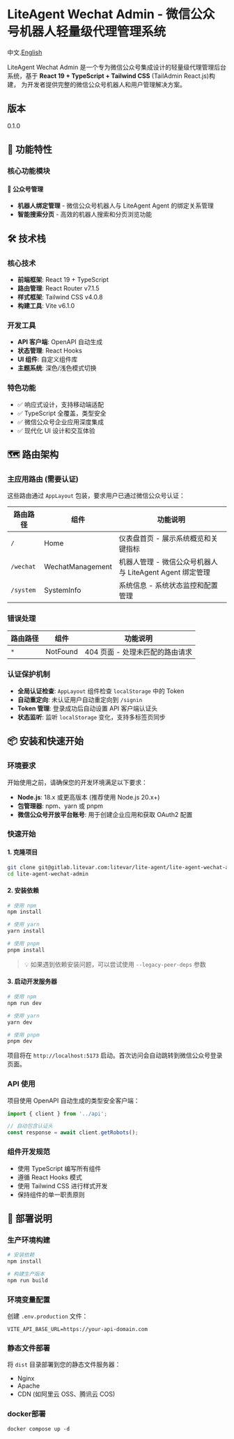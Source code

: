 # LiteAgent Wechat Admin - 微信公众号机器人轻量级代理管理系统

中文.[English](README.md)

LiteAgent Wechat Admin 是一个专为微信公众号集成设计的轻量级代理管理后台系统，基于 **React 19 + TypeScript + Tailwind CSS** (TailAdmin React.js)构建，
为开发者提供完整的微信公众号机器人和用户管理解决方案。

## 版本
0.1.0

## 🚀 功能特性

### 核心功能模块

#### 🤖 公众号管理
- **机器人绑定管理** - 微信公众号机器人与 LiteAgent Agent 的绑定关系管理
- **智能搜索分页** - 高效的机器人搜索和分页浏览功能

## 🛠️ 技术栈

### 核心技术
- **前端框架**: React 19 + TypeScript
- **路由管理**: React Router v7.1.5
- **样式框架**: Tailwind CSS v4.0.8
- **构建工具**: Vite v6.1.0

### 开发工具
- **API 客户端**: OpenAPI 自动生成
- **状态管理**: React Hooks
- **UI 组件**: 自定义组件库
- **主题系统**: 深色/浅色模式切换

### 特色功能
- ✅ 响应式设计，支持移动端适配
- ✅ TypeScript 全覆盖，类型安全
- ✅ 微信公众号企业应用深度集成
- ✅ 现代化 UI 设计和交互体验

## 🗺️ 路由架构

### 主应用路由 (需要认证)
这些路由通过 `AppLayout` 包装，要求用户已通过微信公众号认证：

| 路由路径 | 组件 | 功能说明 |
|---------|------|----------|
| `/` | Home | 仪表盘首页 - 展示系统概览和关键指标 |
| `/wechat` | WechatManagement | 机器人管理 - 微信公众号机器人与 LiteAgent Agent 绑定管理 |
| `/system` | SystemInfo | 系统信息 - 系统状态监控和配置管理 |

### 错误处理
| 路由路径 | 组件 | 功能说明 |
|---------|------|----------|
| `*` | NotFound | 404 页面 - 处理未匹配的路由请求 |

### 认证保护机制
- **全局认证检查**: `AppLayout` 组件检查 `localStorage` 中的 Token
- **自动重定向**: 未认证用户自动重定向到 `/signin`
- **Token 管理**: 登录成功后自动设置 API 客户端认证头
- **状态监听**: 监听 `localStorage` 变化，支持多标签页同步

## 📦 安装和快速开始

### 环境要求

开始使用之前，请确保您的开发环境满足以下要求：

- **Node.js**: 18.x 或更高版本 (推荐使用 Node.js 20.x+)
- **包管理器**: npm、yarn 或 pnpm
- **微信公众号开放平台账号**: 用于创建企业应用和获取 OAuth2 配置

### 快速开始

#### 1. 克隆项目

```bash
git clone git@gitlab.litevar.com:litevar/lite-agent/lite-agent-wechat-admin.git
cd lite-agent-wechat-admin
```

#### 2. 安装依赖

```bash
# 使用 npm
npm install

# 使用 yarn
yarn install

# 使用 pnpm
pnpm install
```

> 💡 如果遇到依赖安装问题，可以尝试使用 `--legacy-peer-deps` 参数

#### 3. 启动开发服务器

```bash
# 使用 npm
npm run dev

# 使用 yarn  
yarn dev

# 使用 pnpm
pnpm dev
```

项目将在 `http://localhost:5173` 启动。首次访问会自动跳转到微信公众号登录页面。

### API 使用
项目使用 OpenAPI 自动生成的类型安全客户端：

```typescript
import { client } from '../api';

// 自动包含认证头
const response = await client.getRobots();
```

### 组件开发规范
- 使用 TypeScript 编写所有组件
- 遵循 React Hooks 模式
- 使用 Tailwind CSS 进行样式开发
- 保持组件的单一职责原则

## 🚀 部署说明

### 生产环境构建
```bash
# 安装依赖
npm install

# 构建生产版本
npm run build
```

### 环境变量配置
创建 `.env.production` 文件：
```env
VITE_API_BASE_URL=https://your-api-domain.com
```

### 静态文件部署
将 `dist` 目录部署到您的静态文件服务器：
- Nginx
- Apache
- CDN (如阿里云 OSS、腾讯云 COS)

### docker部署
```
docker compose up -d
```

